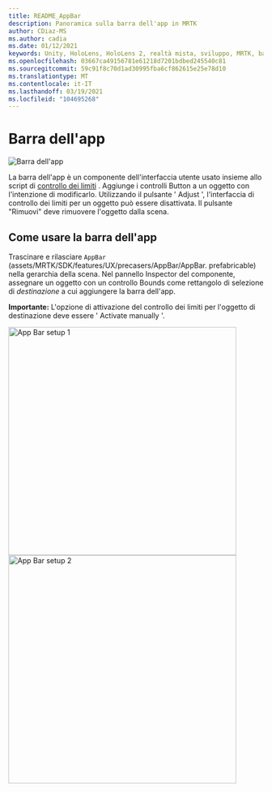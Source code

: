 ```yaml
---
title: README_AppBar
description: Panoramica sulla barra dell'app in MRTK
author: CDiaz-MS
ms.author: cadia
ms.date: 01/12/2021
keywords: Unity, HoloLens, HoloLens 2, realtà mista, sviluppo, MRTK, barra dell'app,
ms.openlocfilehash: 03667ca49156781e61218d7201bdbed245540c81
ms.sourcegitcommit: 59c91f8c70d1ad30995fba6cf862615e25e78d10
ms.translationtype: MT
ms.contentlocale: it-IT
ms.lasthandoff: 03/19/2021
ms.locfileid: "104695268"
---
```

# <a name="app-bar"></a>Barra dell'app

![Barra dell'app](Images/AppBar/MRTK_AppBar_Main.png)

La barra dell'app è un componente dell'interfaccia utente usato insieme allo script di [controllo dei limiti](README_BoundsControl.md) . Aggiunge i controlli Button a un oggetto con l'intenzione di modificarlo. Utilizzando il pulsante ' Adjust ', l'interfaccia di controllo dei limiti per un oggetto può essere disattivata. Il pulsante "Rimuovi" deve rimuovere l'oggetto dalla scena.

## <a name="how-to-use-app-bar"></a>Come usare la barra dell'app

Trascinare e rilasciare `AppBar` (assets/MRTK/SDK/features/UX/precasers/AppBar/AppBar. prefabricable) nella gerarchia della scena. Nel pannello Inspector del componente, assegnare un oggetto con un controllo Bounds come rettangolo di selezione di *destinazione* a cui aggiungere la barra dell'app.

**Importante:** L'opzione di attivazione del controllo dei limiti per l'oggetto di destinazione deve essere ' Activate manually '.

<img src="Images/AppBar/MRTK_AppBar_Setup1.png" width="450" alt="App Bar setup 1">

<img src="Images/AppBar/MRTK_AppBar_Setup2.png" width="450" alt="App Bar setup 2">
